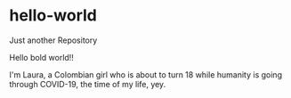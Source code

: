 # hello-world
Just another Repository

Hello bold world!!

I'm Laura, a Colombian girl who is about to turn 18 while humanity is going through COVID-19, the time of my life, yey.
